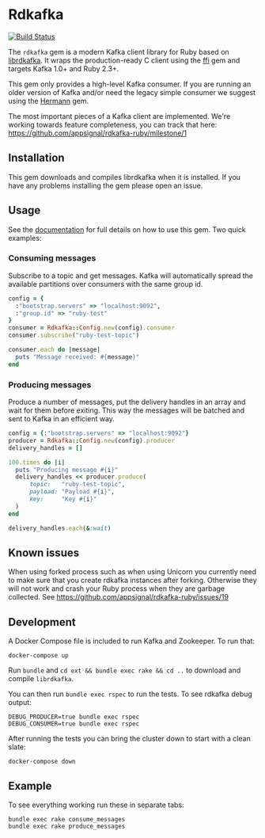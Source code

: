 # Rdkafka

[![Build Status](https://travis-ci.org/coupa/rdkafka-ruby.svg?branch=master)](https://travis-ci.org/coupa/rdkafka-ruby)

The `rdkafka` gem is a modern Kafka client library for Ruby based on
[librdkafka](https://github.com/edenhill/librdkafka/).
It wraps the production-ready C client using the [ffi](https://github.com/ffi/ffi)
gem and targets Kafka 1.0+ and Ruby 2.3+.

This gem only provides a high-level Kafka consumer. If you are running
an older version of Kafka and/or need the legacy simple consumer we
suggest using the [Hermann](https://github.com/reiseburo/hermann) gem.

The most important pieces of a Kafka client are implemented. We're
working towards feature completeness, you can track that here:
https://github.com/appsignal/rdkafka-ruby/milestone/1

## Installation

This gem downloads and compiles librdkafka when it is installed. If you
have any problems installing the gem please open an issue.

## Usage

See the [documentation](https://www.rubydoc.info/github/appsignal/rdkafka-ruby) for full details on how to use this gem. Two quick examples:

### Consuming messages

Subscribe to a topic and get messages. Kafka will automatically spread
the available partitions over consumers with the same group id.

```ruby
config = {
  :"bootstrap.servers" => "localhost:9092",
  :"group.id" => "ruby-test"
}
consumer = Rdkafka::Config.new(config).consumer
consumer.subscribe("ruby-test-topic")

consumer.each do |message|
  puts "Message received: #{message}"
end
```

### Producing messages

Produce a number of messages, put the delivery handles in an array and
wait for them before exiting. This way the messages will be batched and
sent to Kafka in an efficient way.

```ruby
config = {:"bootstrap.servers" => "localhost:9092"}
producer = Rdkafka::Config.new(config).producer
delivery_handles = []

100.times do |i|
  puts "Producing message #{i}"
  delivery_handles << producer.produce(
      topic:   "ruby-test-topic",
      payload: "Payload #{i}",
      key:     "Key #{i}"
  )
end

delivery_handles.each(&:wait)
```

## Known issues

When using forked process such as when using Unicorn you currently need
to make sure that you create rdkafka instances after forking. Otherwise
they will not work and crash your Ruby process when they are garbage
collected. See https://github.com/appsignal/rdkafka-ruby/issues/19

## Development

A Docker Compose file is included to run Kafka and Zookeeper. To run
that:

```
docker-compose up
```

Run `bundle` and `cd ext && bundle exec rake && cd ..` to download and
compile `librdkafka`.

You can then run `bundle exec rspec` to run the tests. To see rdkafka
debug output:

```
DEBUG_PRODUCER=true bundle exec rspec
DEBUG_CONSUMER=true bundle exec rspec
```

After running the tests you can bring the cluster down to start with a
clean slate:

```
docker-compose down
```

## Example

To see everything working run these in separate tabs:

```
bundle exec rake consume_messages
bundle exec rake produce_messages
```
